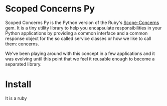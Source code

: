 # Scoped Concerns Py

Scoped Concerns Py is the Python version of the Ruby's [Scope-Concerns](https://github.com/threefunkymonkeys/scoped-concerns) gem. It is a tiny utility library to help you encapsulate responsibilities in your Python applications by providing a common interface and a common response object for the so called service classes or how we like to call them: concerns.

We've been playing around with this concept in a few applications and it was evolving until this point that we feel it reusable enough to become a separated library.

# Install

It is a ruby 
